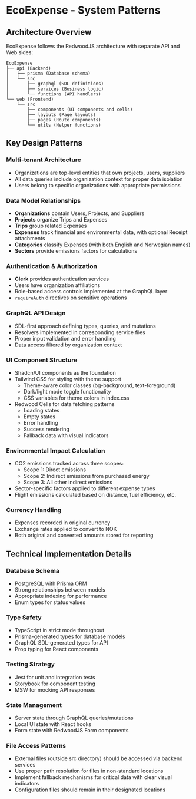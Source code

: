 # EcoExpense - System Patterns

## Architecture Overview

EcoExpense follows the RedwoodJS architecture with separate API and Web sides:

```
EcoExpense
├── api (Backend)
│   ├── prisma (Database schema)
│   └── src
│       ├── graphql (SDL definitions)
│       ├── services (Business logic)
│       └── functions (API handlers)
└── web (Frontend)
    └── src
        ├── components (UI components and cells)
        ├── layouts (Page layouts)
        ├── pages (Route components)
        └── utils (Helper functions)
```

## Key Design Patterns

### Multi-tenant Architecture
- Organizations are top-level entities that own projects, users, suppliers
- All data queries include organization context for proper data isolation
- Users belong to specific organizations with appropriate permissions

### Data Model Relationships
- **Organizations** contain Users, Projects, and Suppliers
- **Projects** organize Trips and Expenses
- **Trips** group related Expenses
- **Expenses** track financial and environmental data, with optional Receipt attachments
- **Categories** classify Expenses (with both English and Norwegian names)
- **Sectors** provide emissions factors for calculations

### Authentication & Authorization
- **Clerk** provides authentication services
- Users have organization affiliations
- Role-based access controls implemented at the GraphQL layer
- `requireAuth` directives on sensitive operations

### GraphQL API Design
- SDL-first approach defining types, queries, and mutations
- Resolvers implemented in corresponding service files
- Proper input validation and error handling
- Data access filtered by organization context

### UI Component Structure
- Shadcn/UI components as the foundation
- Tailwind CSS for styling with theme support
  - Theme-aware color classes (bg-background, text-foreground)
  - Dark/light mode toggle functionality
  - CSS variables for theme colors in index.css
- Redwood Cells for data fetching patterns
  - Loading states
  - Empty states
  - Error handling
  - Success rendering
  - Fallback data with visual indicators

### Environmental Impact Calculation
- CO2 emissions tracked across three scopes:
  - Scope 1: Direct emissions
  - Scope 2: Indirect emissions from purchased energy
  - Scope 3: All other indirect emissions
- Sector-specific factors applied to different expense types
- Flight emissions calculated based on distance, fuel efficiency, etc.

### Currency Handling
- Expenses recorded in original currency
- Exchange rates applied to convert to NOK
- Both original and converted amounts stored for reporting

## Technical Implementation Details

### Database Schema
- PostgreSQL with Prisma ORM
- Strong relationships between models
- Appropriate indexing for performance
- Enum types for status values

### Type Safety
- TypeScript in strict mode throughout
- Prisma-generated types for database models
- GraphQL SDL-generated types for API
- Prop typing for React components

### Testing Strategy
- Jest for unit and integration tests
- Storybook for component testing
- MSW for mocking API responses

### State Management
- Server state through GraphQL queries/mutations
- Local UI state with React hooks
- Form state with RedwoodJS Form components

### File Access Patterns
- External files (outside src directory) should be accessed via backend services
- Use proper path resolution for files in non-standard locations
- Implement fallback mechanisms for critical data with clear visual indicators
- Configuration files should remain in their designated locations
